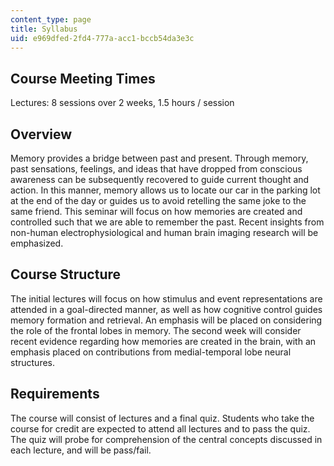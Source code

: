 ```yaml
---
content_type: page
title: Syllabus
uid: e969dfed-2fd4-777a-acc1-bccb54da3e3c
---
```


Course Meeting Times
--------------------

Lectures: 8 sessions over 2 weeks, 1.5 hours / session

Overview
--------

Memory provides a bridge between past and present. Through memory, past sensations, feelings, and ideas that have dropped from conscious awareness can be subsequently recovered to guide current thought and action. In this manner, memory allows us to locate our car in the parking lot at the end of the day or guides us to avoid retelling the same joke to the same friend. This seminar will focus on how memories are created and controlled such that we are able to remember the past. Recent insights from non-human electrophysiological and human brain imaging research will be emphasized.

Course Structure
----------------

The initial lectures will focus on how stimulus and event representations are attended in a goal-directed manner, as well as how cognitive control guides memory formation and retrieval. An emphasis will be placed on considering the role of the frontal lobes in memory. The second week will consider recent evidence regarding how memories are created in the brain, with an emphasis placed on contributions from medial-temporal lobe neural structures.

Requirements
------------

The course will consist of lectures and a final quiz. Students who take the course for credit are expected to attend all lectures and to pass the quiz. The quiz will probe for comprehension of the central concepts discussed in each lecture, and will be pass/fail.